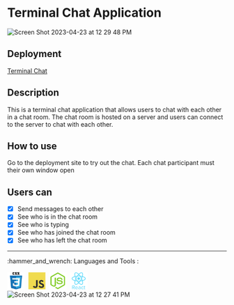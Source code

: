 # Terminal Chat Application

<img width="851" alt="Screen Shot 2023-04-23 at 12 29 48 PM" src="https://user-images.githubusercontent.com/53094729/233860814-ed22f037-2800-4cad-b3c7-9ec8f6e6e62c.png">

## Deployment
<p><a href="https://sweet-dodol-a631d4.netlify.app/" target="_blank">Terminal Chat</a></p>

## Description
<p>This is a terminal chat application that allows users to chat with each other in a chat room. The chat room is hosted on a server and users can connect to the server to chat with each other.</p>

## How to use
<p>Go to the deployment site to try out the chat. Each chat participant must their own window open</p>

## Users can
- [x] Send messages to each other
- [x] See who is in the chat room
- [x] See who is typing
- [x] See who has joined the chat room
- [x] See who has left the chat room

---
<div>
:hammer_and_wrench: Languages and Tools : <br /><br />
<img src="https://github.com/devicons/devicon/blob/master/icons/css3/css3-original-wordmark.svg"width="40" height="40"/>&nbsp;
<img src="https://github.com/devicons/devicon/blob/master/icons/javascript/javascript-original.svg"width="40" height="40"/>&nbsp;
<img src="https://github.com/devicons/devicon/blob/master/icons/nodejs/nodejs-original.svg"width="40" height="40"/>&nbsp;
<img src="https://github.com/devicons/devicon/blob/master/icons/react/react-original-wordmark.svg" title="React" alt="React" width="40" height="40"/>&nbsp;
</div> </ br>
<img width="1270" alt="Screen Shot 2023-04-23 at 12 27 41 PM" src="https://user-images.githubusercontent.com/53094729/233860768-2556f078-259a-40de-aacf-6ab0a67a9fcb.png">
